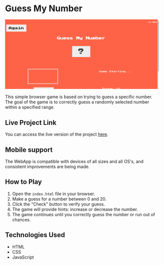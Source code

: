 # Guess My Number
<div align="center">
  <img src="guess-number.gif" />
</div>

This simple browser game is based on trying to guess a specific number. The goal of the game is to correctly guess a randomly selected number within a specified range.

## Live Project Link

You can access the live version of the project [here](https://guess-number-rose.vercel.app/).

## Mobile support
The WebApp is compatible with devices of all sizes and all OS's, and consistent improvements are being made.

## How to Play

1. Open the `index.html` file in your browser.
2. Make a guess for a number between 0 and 20.
3. Click the "Check" button to verify your guess.
4. The game will provide hints: increase or decrease the number.
5. The game continues until you correctly guess the number or run out of chances.

## Technologies Used

- HTML
- CSS
- JavaScript
